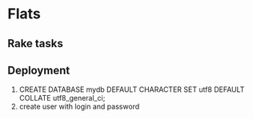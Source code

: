 # Flats

## Rake tasks

## Deployment
 1. CREATE DATABASE mydb DEFAULT CHARACTER SET utf8 DEFAULT COLLATE utf8_general_ci;
 2. create user with login and password
